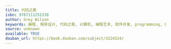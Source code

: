```yaml
---
title: 代码之美
isbn: 9787111251330
author: Grey Wilson
keywords: 编程, 程序设计, 代码之美, 计算机, 编程艺术, 软件开发, programming, 代码
source: unknown
available: TRUE
douban_url: https://book.douban.com/subject/3224524/
---
```

